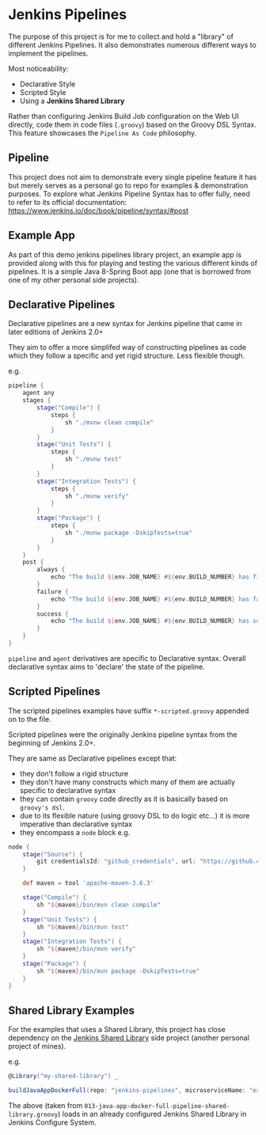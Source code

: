 # Jenkins Pipelines

The purpose of this project is for me to collect and hold a "library" of different Jenkins Pipelines. It also demonstrates numerous different ways to implement the
pipelines.

Most noticeability:

- Declarative Style
- Scripted Style
- Using a __Jenkins Shared Library__

Rather than configuring Jenkins Build Job configuration on the Web UI directly, code them in code files (`.groovy`) based on the Groovy DSL Syntax. This feature 
showcases the `Pipeline As Code` philosophy.

## Pipeline

This project does not aim to demonstrate every single pipeline feature it has but merely serves as a personal go to repo for examples & demonstration purposes.
To explore what Jenkins Pipeline Syntax has to offer fully, need to refer to its official documentation: https://www.jenkins.io/doc/book/pipeline/syntax/#post


## Example App

As part of this demo jenkins pipelines library project, an example app is provided along with this for playing and testing the various different
kinds of pipelines. It is a simple Java 8-Spring Boot app (one that is borrowed from one of my other personal side projects).

## Declarative Pipelines

Declarative pipelines are a new syntax for Jenkins pipeline that came in later editions of Jenkins 2.0+

They aim to offer a more simplifed way of constructing pipelines as code which they follow a specific and yet rigid structure. Less flexible though.

e.g.

```groovy
pipeline {
    agent any
    stages {
        stage("Compile") {
            steps {
                sh "./mvnw clean compile"
            }
        }
        stage("Unit Tests") {
            steps {
                sh "./mvnw test"
            }
        }
        stage("Integration Tests") {
            steps {
                sh "./mvnw verify"
            }
        }
        stage("Package") {
            steps {
                sh "./mvnw package -DskipTests=true"
            }
        }
    }
    post {
        always {
            echo "The build ${env.JOB_NAME} #${env.BUILD_NUMBER} has finished"
        }
        failure {
            echo "The build ${env.JOB_NAME} #${env.BUILD_NUMBER} has failured"
        }
        success {
            echo "The build ${env.JOB_NAME} #${env.BUILD_NUMBER} has successfully been built"
        }
    }
}

```

`pipeline` and `agent` derivatives are specific to Declarative syntax. Overall declarative syntax aims to 'declare' the state of the 
pipeline.

## Scripted Pipelines

The scripted pipelines examples have suffix `*-scripted.groovy` appended on to the file.

Scripted pipelines were the originally Jenkins pipeline syntax from the beginning of Jenkins 2.0+.

They are same as Declarative pipelines except that:
- they don't follow a rigid structure
- they don't have many constructs which many of them are actually specific to declarative syntax
- they can contain `groovy` code directly as it is basically based on `groovy's dsl`.
- due to its flexible nature (using groovy DSL to do logic etc...) it is more imperative than declarative syntax
- they encompass a `node` block e.g.

```groovy
node {
    stage("Source") {
        git credentialsId: "github_credentials", url: "https://github.com/colinbut/jenkins-pipelines.git"
    }

    def maven = tool 'apache-maven-3.6.3'

    stage("Compile") {
        sh "${maven}/bin/mvn clean compile"
    }
    stage("Unit Tests") {
        sh "${maven}/bin/mvn test"
    }
    stage("Integration Tests") {
        sh "${maven}/bin/mvn verify"
    }
    stage("Package") {
        sh "${maven}/bin/mvn package -DskipTests=true"
    }
}
``` 

## Shared Library Examples

For the examples that uses a Shared Library, this project has close dependency on the [Jenkins Shared Library](https://github.com/colinbut/jenkins-shared-library.git) side project (another personal project of mines).

e.g.

```groovy
@Library("my-shared-library") _

buildJavaAppDockerFull(repo: "jenkins-pipelines", microserviceName: "example-app")
``` 

The above (taken from `013-java-app-docker-full-pipeline-shared-library.groovy`) loads in an already configured Jenkins Shared Library
in Jenkins Configure System.

